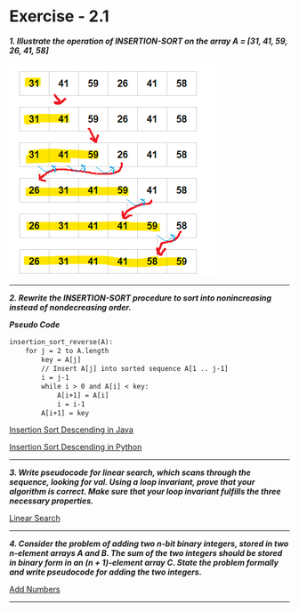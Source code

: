 # Exercise - 2.1

***1. Illustrate the operation of INSERTION-SORT on the array A = [31, 41, 59, 26, 41, 58]***

![img.png](img.png)


---

***2. Rewrite the INSERTION-SORT procedure to sort into nonincreasing instead of nondecreasing order.***

***Pseudo Code***

```
insertion_sort_reverse(A):
    for j = 2 to A.length
        key = A[j]
        // Insert A[j] into sorted sequence A[1 .. j-1]
        i = j-1
        while i > 0 and A[i] < key:
            A[i+1] = A[i]
            i = i-1
        A[i+1] = key
```

[Insertion Sort Descending in Java](https://github.com/pctablet505/CLRS/blob/532c6f6b32f533115a34065e7b19cec67d5a88c9/Foundations/2%20-%20Getting%20Started/exercises/2.1/InsertionSortDescending.java)

[Insertion Sort Descending in Python](https://github.com/pctablet505/CLRS/blob/master/Foundations/2%20-%20Getting%20Started/exercises/2.1/Insertion%20Sort%20Descending.py)


---
***3. Write pseudocode for linear search, which scans through the sequence, looking for val. Using a loop invariant,
prove that your algorithm is correct. Make sure that your loop invariant fulfills the three necessary properties.***

[Linear Search](https://github.com/pctablet505/CLRS/blob/532c6f6b32f533115a34065e7b19cec67d5a88c9/Foundations/2%20-%20Getting%20Started/exercises/2.1/LinearSearch.java)

---
***4. Consider the problem of adding two n-bit binary integers, stored in two n-element arrays A and B. The sum of the
two integers should be stored in binary form in an (n + 1)-element array C. State the problem formally and write
pseudocode for adding the two integers.***

[Add Numbers](https://github.com/pctablet505/CLRS/blob/532c6f6b32f533115a34065e7b19cec67d5a88c9/Foundations/2%20-%20Getting%20Started/exercises/2.1/AddNumbers.java)

---
